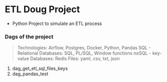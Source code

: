 # ETL Doug Project
- Python Project to simulate an ETL process

### Dags of the project
> Technologies: 
> Airflow, Postgres, Docker, Python, Pandas
> SQL - Relational Databases: SQL, PL/SQL, Window functions
> noSQL - key-value Databases: Redis
> Files: yaml, csv, txt, json
1. dag_get_etl_sql_files_keys
2. dag_pandas_test